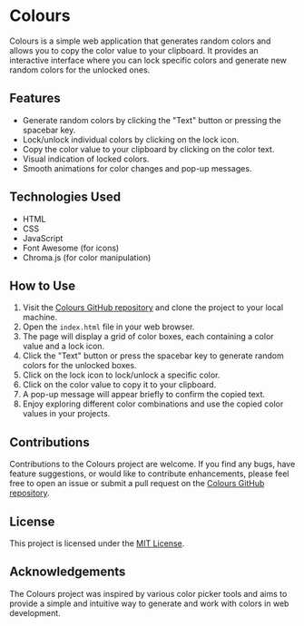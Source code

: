 # Colours

Colours is a simple web application that generates random colors and allows you to copy the color value to your clipboard. It provides an interactive interface where you can lock specific colors and generate new random colors for the unlocked ones.

## Features

- Generate random colors by clicking the "Text" button or pressing the spacebar key.
- Lock/unlock individual colors by clicking on the lock icon.
- Copy the color value to your clipboard by clicking on the color text.
- Visual indication of locked colors.
- Smooth animations for color changes and pop-up messages.

## Technologies Used

- HTML
- CSS
- JavaScript
- Font Awesome (for icons)
- Chroma.js (for color manipulation)

## How to Use

1. Visit the [Colours GitHub repository](https://github.com/your-username/colours) and clone the project to your local machine.
2. Open the `index.html` file in your web browser.
3. The page will display a grid of color boxes, each containing a color value and a lock icon.
4. Click the "Text" button or press the spacebar key to generate random colors for the unlocked boxes.
5. Click on the lock icon to lock/unlock a specific color.
6. Click on the color value to copy it to your clipboard.
7. A pop-up message will appear briefly to confirm the copied text.
8. Enjoy exploring different color combinations and use the copied color values in your projects.

## Contributions

Contributions to the Colours project are welcome. If you find any bugs, have feature suggestions, or would like to contribute enhancements, please feel free to open an issue or submit a pull request on the [Colours GitHub repository](https://github.com/your-username/colours).

## License

This project is licensed under the [MIT License](https://opensource.org/licenses/MIT).

## Acknowledgements

The Colours project was inspired by various color picker tools and aims to provide a simple and intuitive way to generate and work with colors in web development.
